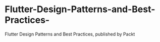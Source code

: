 # Flutter-Design-Patterns-and-Best-Practices-
Flutter Design Patterns and Best Practices, published by Packt
